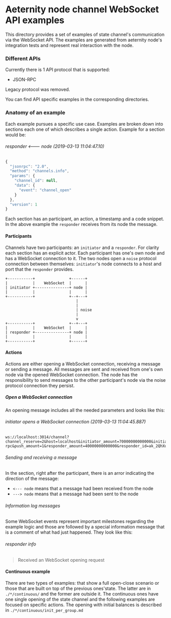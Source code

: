 # Aeternity node channel WebSocket API examples

This directory provides a set of examples of state channel's communication via
the WebSocket API. The examples are generated from aeternity node's
integration tests and represent real interaction with the node.

### Different APIs

Currently there is 1 API protocol that is supported:
* JSON-RPC

Legacy protocol was removed.

You can find API specific examples in the corresponding directories.

### Anatomy of an example

Each example pursues a specific use case. Examples are broken down into
sections each one of which describes a single action. Example for a section
would be:

###### responder <--- node (2019-03-13 11:04:47.10)
```javascript
{
  "jsonrpc": "2.0",
  "method": "channels.info",
  "params": {
    "channel_id": null,
    "data": {
      "event": "channel_open"
    }
  },
  "version": 1
}
```

Each section has an participant, an action, a timestamp and a code snippet. In
the above example the `responder` receives from its node the message.

#### Participants

Channels have two participants: an `initiator` and a `responder`. For clarity
each section has an explicit actor. Each participant has one's own node and
has a WebSocket connection to it. The two nodes open a `noise` protocol
connection between themselves: `initiator`'s node connects to a host and port
that the `responder` provides.

```
+-----------+               +------+
|           |    WebSocket  |      |
| initiator +---------------+ node |
|           |               |      |
+-----------+               +--+---+
                               |
                               |
                               | noise
                               |
                               v
+-----------+               +--+---+
|           |    WebSocket  |      |
| responder +---------------+ node |
|           |               |      |
+-----------+               +------+

```

#### Actions

Actions are either opening a WebSocket connection, receiving a message or
sending a message. All messages are sent and received from one's own node via
the opened WebSocket connection. The node has the responsibility to send
messages to the other participant's node via the noise protocol connection
they persist.

##### Open a WebSocket connection

An opening message includes all the needed parameters and looks like this:

###### initiator opens a WebSocket connection (2019-03-13 11:04:45.887)
```
ws://localhost:3014/channel?channel_reserve=2&host=localhost&initiator_amount=70000000000000&initiator_id=ak_HkRcJAFekttmTHyeZUQkAiqMRvTQ7h9ekQsHWFYMaoNw1JNWs&lock_period=10&port=12340&protocol=json-rpc&push_amount=1&responder_amount=40000000000000&responder_id=ak_2QhXumV8mm8Ni9ew5ZFsgcSysB9FtxjpqPWDSehgs7MJvFNoV3&role=initiator
```

###### Sending and receiving a message 
In the section, right after the participant, there is an arror indicating the
direction of the message:

* `<--- node` means that a message had been received from the node
* `---> node` means that a message had been sent to the node

###### Information log messages
Some WebSocket events represent important milestones regarding the example
logic and those are followed by a special information message that is a
comment of what had just happened. They look like this:

###### responder info
> Received an WebSocket opening request

#### Continuous example

There are two types of examples: that show a full open-close scenario or those
that are built on top of the previous ones'state. The latter are in `./*/continuous/`
and the former are outside it. The continuous ones have one single opening of
the state channel and the following examples are focused on specific actions.
The opening with initial balances is described in
`./*/continuous/init_per_group.md`

